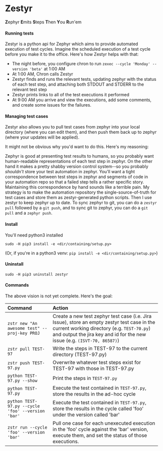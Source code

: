 # Zestyr
**Z**ephyr **E**mits **S**teps **T**hen **Y**ou **R**un'em

#### Running tests

Zestyr is a python api for Zephyr which aims to provide automated execution of test cycles.  Imagine the scheduled execution of a test cycle before you make it to the office.  Here's how Zestyr helps with that:

 - The night before, you configure chron to run `zexec --cycle 'Monday' --version 'beta'` at 1:00 AM
 - At 1:00 AM, Chron calls Zestyr
 - Zestyr finds and runs the relevant tests, updating zephyr with the status of each test step, and attaching both STDOUT and STDERR to the relevant test step
 - Zestyr prints links to all of the test executions it performed
 - At 9:00 AM you arrive and view the executions, add some comments, and create some issues for the failures.

#### Managing test cases

Zestyr also allows you to pull test cases from zephyr into your local directory (where you can edit them), and then push them back up to zephyr (where your updates will be applied).  

It might not be obvious why you'd want to do this.  Here's my reasoning:

Zephyr is good at presenting test results to humans, so you probably want human-readable representations of each test step in zephyr.  On the other hand it makes a pretty shabby version control system--so you probably *shouldn't* store your test automation in zephyr.  You'll want a tight correspondence between test steps in zephyr and segments of code in your automation repo so that a failed step tells a rather specific story.  Maintaining this correspondence by hand sounds like a terrible pain.  My strategy is to make the automation repository the single-source-of-truth for test cases and store them as zestyr-generated python scripts.  Then I use zestyr to keep zephyr up to date.  To sync zephyr to git, you can do a `zestyr pull` followed by a `git push`, and to sync git to zephyr, you can do a `git pull` and a `zephyr push`.

#### Install

You'll need python3 installed

    sudo -H pip3 install -e <dir/containing/setup.py>

(Or, if you're in a python3 venv: `pip install -e <dir/containing/setup.py>`)

#### Uninstall

    sudo -H pip3 uninstall zestyr

#### Commands

The above vision is not yet complete.  Here's the goal:

| Command | Action |
|:--|:--|
| `zstr new "An awesome test" --proj-key PROJ` | Create a new test zephyr test case (i.e. Jira Issue), store an empty zestyr test case in the current working directory (e.g. `TEST-70.py`) and output the jira key and id for the new issue (e.g. `(ISVT-70, 86587)`) |
| `zstr pull TEST-97` | Write the steps in TEST-97 to the current directory (TEST-97.py) |
| `zstr push TEST-97.py` | Overwrite whatever test steps exist for TEST-97 with those in TEST-97.py |
| `python TEST-97.py --show` | Print the steps in `TEST-97.py` |
| `python TEST-97.py` | Execute the test contained in `TEST-97.py`, store the results in the ad-hoc cycle |
| `python TEST-97.py --cycle 'foo' --version 'bar'` | Execute the test contained in `TEST-97.py`, store the results in the cycle called 'foo' under the version called 'bar' |
| `zstr run --cycle 'foo' --version 'bar'` | Pull one case for each unexecuted execution in the 'foo' cycle against the 'bar' version, execute them, and set the status of those executions. |
